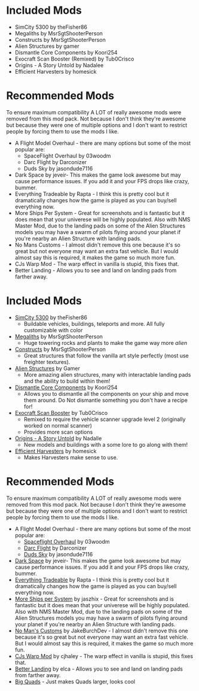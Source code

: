 # Included Mods

 * SimCity 5300 by theFisher86
 * Megaliths by MsrSgtShooterPerson
 * Constructs by MsrSgtShooterPerson
 * Alien Structures by gamer
 * Dismantle Core Components by Koori254
 * Exocraft Scan Booster (Remixed) by Tub0Crisco
 * Origins - A Story Untold by Nadalee
 * Efficient Harvesters by homesick

# Recommended Mods
To ensure maximum compatibility A LOT of really awesome mods were removed from this mod pack.  Not because I don't think they're awesome but because they were one of multiple options and I don't want to restrict people by forcing them to use the mods I like.
 * A Flight Model Overhaul - there are many options but some of the most popular are:
   - SpaceFlight Overhaul by 03woodm
   - Darc Flight by Darconizer
   - Duds Sky by jasondude7116
 * Dark Space by jeveir- This makes the game look awesome but may cause performance issues.  If you add it and your FPS drops like crazy, bummer.
 * Everything Tradeable by Rapta - I think this is pretty cool but it dramatically changes how the game is played as you can buy/sell everything now.
 * More Ships Per System - Great for screenshots and is fantastic but it does mean that your univerese will be highly populated.  Also with NMS Master Mod, due to the landing pads on some of the Alien Structures models you may have a swarm of pilots flying around your planet if you're nearby an Alien Structure with landing pads.
 * No Mans Customs - I almost didn't remove this one because it's so great but not everyone may want an extra fast vehicle.  But I would almost say this is required, it makes the game so much more fun.
 * CJs Warp Mod - The warp effect in vanilla is stupid, this fixes that.
 * Better Landing - Allows you to see and land on landing pads from farther away.



 
# Included Mods

 * [SimCity 5300](https://nomansskymods.com/mods/simcity-5300/) by theFisher86
   - Buildable vehicles, buildings, teleports and more.  All fully customizable with color
 * [Megaliths](https://nomansskymods.com/mods/megaliths/) by MsrSgtShooterPerson
   - Huge towering rocks and plants to make the game way more _alien_
 * [Constructs](https://nomansskymods.com/mods/constructs/) by MsrSgtShooterPerson
   - Great structures that follow the vanilla art style perfectly (most use freighter textures).
 * [Alien Structures](https://nomansskymods.com/mods/alien-structures-mod/) by Gamer
   - More amazing alien structures, many with interactable landing pads and the ability to build within them!
 * [Dismantle Core Components](https://nomansskymods.com/mods/nms-dismantle-core-components-path-finder-update/) by Koori254
   - Allows you to dismantle all the components on your ship and move them around.  Do Not dismantle something you don't have a recipe for!
 * [Exocraft Scan Booster](https://nomansskymods.com/mods/exocraft-scan-boost/) by Tub0Crisco
   - Remixed to require the vehicle scanner upgrade level 2 (originally worked on normal scanner)
   - Provides more scan options
 * [Origins - A Story Untold](https://nomansskymods.com/mods/origins-a-story-untold/) by Nadalle
   - New models and buildings with a some lore to go along with them!
 * [Efficient Harvesters](https://nomansskymods.com/mods/efficient-harvesters/) by homesick
   - Makes Harvesters make sense to use.


# Recommended Mods
To ensure maximum compatibility A LOT of really awesome mods were removed from this mod pack.  Not because I don't think they're awesome but because they were one of multiple options and I don't want to restrict people by forcing them to use the mods I like.
 * A Flight Model Overhaul - there are many options but some of the most popular are:
   - [Spaceflight Overhaul](https://nomansskymods.com/mods/spaceflight-overhaul-pathfinder-edition/) by 03woodm
   - [Darc Flight](https://nomansskymods.com/mods/darc-flight-low-fast-reverse-on-planets-and-in-space-for-pathfinder-update/) by Darconizer
   - [Duds Sky](https://nomansskymods.com/mods/du) by jasondude7116
 * [Dark Space](https://nomansskymods.com/mods/dark-space/) by jeveir- This makes the game look awesome but may cause performance issues.  If you add it and your FPS drops like crazy, bummer.
 * [Everything Tradeable](https://nomansskymods.com/mods/everything-tradeable/) by Rapta - I think this is pretty cool but it dramatically changes how the game is played as you can buy/sell everything now.
 * [More Ships per System](https://nomansskymods.com/mods/more-ships-per-system/) by jaszhix - Great for screenshots and is fantastic but it does mean that your univerese will be highly populated.  Also with NMS Master Mod, due to the landing pads on some of the Alien Structures models you may have a swarm of pilots flying around your planet if you're nearby an Alien Structure with landing pads.
 * [No Man's Customs](https://nomansskymods.com/mods/roamer-tune-up/) by JakeBurchDev - I almost didn't remove this one because it's so great but not everyone may want an extra fast vehicle.  But I would almost say this is required, it makes the game so much more fun.
 * [CJs Warp Mod](https://nomansskymods.com/mods/cjs-warp-mod/) by cjhaley - The warp effect in vanilla is stupid, this fixes that.
 * [Better Landing](https://nomansskymods.com/mods/better-landing-landing-zones-pathfinder/) by elca - Allows you to see and land on landing pads from farther away.   
 * [Big Quads](https://nomansskymods.com/mods/big-quads/) - Just makes Quads larger, looks cool

